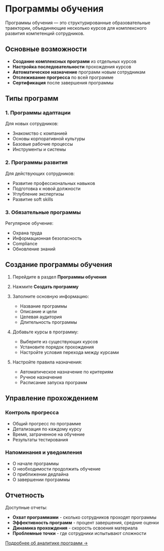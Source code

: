 # Программы обучения

Программы обучения — это структурированные образовательные траектории, объединяющие несколько курсов для комплексного развития компетенций сотрудников.

## Основные возможности

- **Создание комплексных программ** из отдельных курсов
- **Настройка последовательности** прохождения курсов
- **Автоматическое назначение** программ новым сотрудникам
- **Отслеживание прогресса** по всей программе
- **Сертификация** после завершения программы

## Типы программ

### 1. Программы адаптации
Для новых сотрудников:
- Знакомство с компанией
- Основы корпоративной культуры
- Базовые рабочие процессы
- Инструменты и системы

### 2. Программы развития
Для действующих сотрудников:
- Развитие профессиональных навыков
- Подготовка к новой должности
- Углубление экспертизы
- Развитие soft skills

### 3. Обязательные программы
Регулярное обучение:
- Охрана труда
- Информационная безопасность
- Compliance
- Обновление знаний

## Создание программы обучения

1. Перейдите в раздел **Программы обучения**
2. Нажмите **Создать программу**
3. Заполните основную информацию:
   - Название программы
   - Описание и цели
   - Целевая аудитория
   - Длительность программы

4. Добавьте курсы в программу:
   - Выберите из существующих курсов
   - Установите порядок прохождения
   - Настройте условия перехода между курсами

5. Настройте правила назначения:
   - Автоматическое назначение по критериям
   - Ручное назначение
   - Расписание запуска программ

## Управление прохождением

### Контроль прогресса
- Общий прогресс по программе
- Детализация по каждому курсу
- Время, затраченное на обучение
- Результаты тестирования

### Напоминания и уведомления
- О начале программы
- О необходимости продолжить обучение
- О приближении дедлайна
- О завершении программы

## Отчетность

Доступные отчеты:
- **Охват программами** - сколько сотрудников проходят программы
- **Эффективность программ** - процент завершения, средние оценки
- **Динамика прохождения** - скорость освоения материала
- **Проблемные точки** - где сотрудники испытывают сложности

[Подробнее об аналитике программ →](analytics.md) 